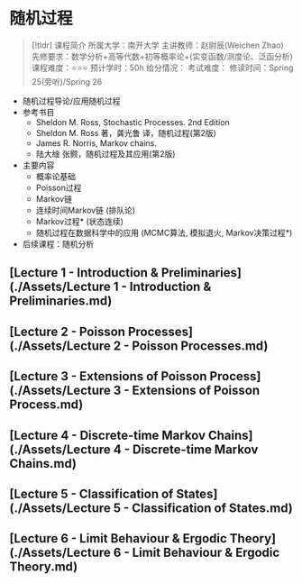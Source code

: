 # 随机过程

> [!tldr] 课程简介
> 所属大学：南开大学
> 主讲教师：赵尉辰(Weichen Zhao)
> 先修要求：数学分析+高等代数+初等概率论+(实变函数/测度论、泛函分析)
> 课程难度：⭐⭐⭐
> 预计学时：50h
> 给分情况：
> 考试难度：
> 修读时间：Spring 25(旁听)/Spring 26


+ 随机过程导论/应用随机过程
+ 参考书目
	+ Sheldon M. Ross, Stochastic Processes. 2nd Edition
	+ Sheldon M. Ross 著，龚光鲁 译，随机过程(第2版)
	+ James R. Norris, Markov chains.
	+ 陆大䋮 张颢，随机过程及其应用(第2版)
+ 主要内容
	+ 概率论基础
	+ Poisson过程
	+ Markov链
	+ 连续时间Markov链 (排队论)
	+ Markov过程* (状态连续)
	+ 随机过程在数据科学中的应用 (MCMC算法, 模拟退火, Markov决策过程*)
+ 后续课程：随机分析



## [Lecture 1 - Introduction & Preliminaries](./Assets/Lecture 1 - Introduction & Preliminaries.md)





## [Lecture 2 - Poisson Processes](./Assets/Lecture 2 - Poisson Processes.md)





## [Lecture 3 - Extensions of Poisson Process](./Assets/Lecture 3 - Extensions of Poisson Process.md)





## [Lecture 4 - Discrete-time Markov Chains](./Assets/Lecture 4 - Discrete-time Markov Chains.md)





## [Lecture 5 - Classification of States](./Assets/Lecture 5 - Classification of States.md)





## [Lecture 6 - Limit Behaviour & Ergodic Theory](./Assets/Lecture 6 - Limit Behaviour & Ergodic Theory.md)



